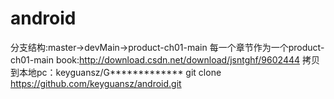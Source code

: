 # android
分支结构:master->devMain->product-ch01-main
每一个章节作为一个product-ch01-main
book:http://download.csdn.net/download/jsntghf/9602444
拷贝到本地pc：keyguansz/G*************
git clone https://github.com/keyguansz/android.git

